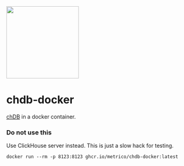 <img src="https://user-images.githubusercontent.com/1423657/232509110-5a761443-88ab-4872-889c-919d4662890b.png" width=190 />



# chdb-docker
[chDB](https://github.com/auxten/chdb) in a docker container.

### Do not use this
Use ClickHouse server instead. This is just a slow hack for testing.

```
docker run --rm -p 8123:8123 ghcr.io/metrico/chdb-docker:latest
```
